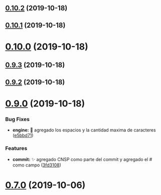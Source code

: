 ## [0.10.2](https://github.com/rsurjano/emoji-cz/compare/v0.10.1...v0.10.2) (2019-10-18)



## [0.10.1](https://github.com/rsurjano/emoji-cz/compare/v0.10.0...v0.10.1) (2019-10-18)



# [0.10.0](https://github.com/rsurjano/emoji-cz/compare/v0.9.3...v0.10.0) (2019-10-18)



## [0.9.3](https://github.com/rsurjano/emoji-cz/compare/v0.9.2...v0.9.3) (2019-10-18)



## [0.9.2](https://github.com/rsurjano/emoji-cz/compare/v0.9.0...v0.9.2) (2019-10-18)



# [0.9.0](https://github.com/rsurjano/emoji-cz/compare/v0.7.0...v0.9.0) (2019-10-18)


### Bug Fixes

* **engine:** 🐛 agregado los espacios y la cantidad maxima de caracteres ([e5bbd71](https://github.com/rsurjano/emoji-cz/commit/e5bbd71))


### Features

* **commit:** ✨ agregado CNSP como parte del commit y agregado el # como campo ([3fd3108](https://github.com/rsurjano/emoji-cz/commit/3fd3108))



# [0.7.0](https://github.com/rsurjano/emoji-cz/compare/v0.4.0...v0.7.0) (2019-10-06)




